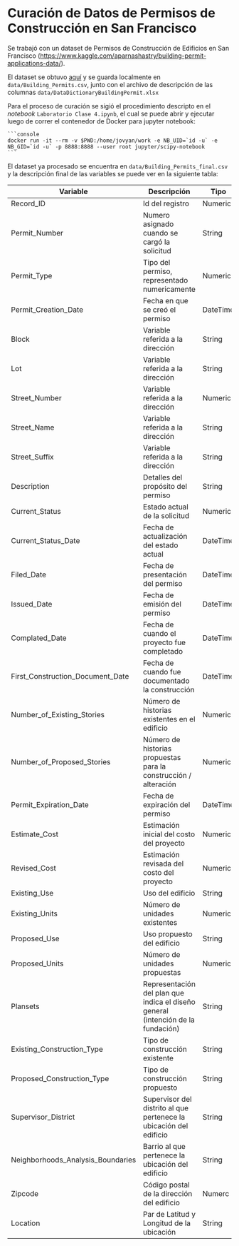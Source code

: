 # Curación de Datos de Permisos de Construcción en San Francisco

Se trabajó con un dataset de Permisos de Construcción de Edificios en San Francisco (https://www.kaggle.com/aparnashastry/building-permit-applications-data/).

El dataset se obtuvo [aquí](https://www.kaggle.com/aparnashastry/building-permit-applications-data/data) y se guarda localmente en `data/Building_Permits.csv`, junto con el archivo de descripción de las columnas `data/DataDictionaryBuildingPermit.xlsx`

Para el proceso de curación se sigió el procedimiento descripto en el *notebook* `Laboratorio Clase 4.ipynb`, el cual se puede abrir y ejecutar luego de correr el contenedor de Docker para jupyter notebook:

	```console
	docker run -it --rm -v $PWD:/home/jovyan/work -e NB_UID=`id -u` -e NB_GID=`id -u` -p 8888:8888 --user root jupyter/scipy-notebook
	```

El dataset ya procesado se encuentra en `data/Building_Permits_final.csv` y la descripción final de las variables se puede ver en la siguiente tabla:


Variable | Descripción | Tipo 
--- |---|---
Record_ID | Id del registro | Numeric
Permit_Number | Numero asignado cuando se cargó la solicitud | String
Permit_Type | Tipo del permiso, representado numericamente | Numeric
Permit_Creation_Date | Fecha en que se creó el permiso | DateTime
Block | Variable referida a la dirección | String
Lot | Variable referida a la dirección | String
Street_Number | Variable referida a la dirección | Numeric
Street_Name | Variable referida a la dirección | String
Street_Suffix | Variable referida a la dirección | String
Description | Detalles del propósito del permiso | String
Current_Status | Estado actual de la solicitud | Numeric
Current_Status_Date | Fecha de actualización del estado actual | DateTime
Filed_Date | Fecha de presentación del permiso | DateTime
Issued_Date | Fecha de emisión del permiso | DateTime
Complated_Date | Fecha de cuando el proyecto fue completado | DateTime
First_Construction_Document_Date | Fecha de cuando fue documentado la construcción | DateTime
Number_of_Existing_Stories | Número de historias existentes en el edificio | Numeric
Number_of_Proposed_Stories | Número de historias propuestas para la construcción / alteración | Numeric
Permit_Expiration_Date | Fecha de expiración del permiso | DateTime
Estimate_Cost | Estimación inicial del costo del proyecto | Numeric
Revised_Cost | Estimación revisada del costo del proyecto | Numeric
Existing_Use | Uso del edificio | String
Existing_Units | Número de unidades existentes| Numeric
Proposed_Use | Uso propuesto del edificio | String
Proposed_Units | Número de unidades propuestas | Numeric
Plansets | Representación del plan que indica el diseño general (intención de la fundación) | String
Existing_Construction_Type | Tipo de construcción existente | String
Proposed_Construction_Type | Tipo de construcción propuesto | String
Supervisor_District | Supervisor del distrito al que pertenece la ubicación del edificio | String
Neighborhoods_Analysis_Boundaries | Barrio al que pertenece la ubicación del edificio | String
Zipcode | Código postal de la dirección del edificio | Numerc
Location | Par de Latitud y Longitud de la ubicación | String


